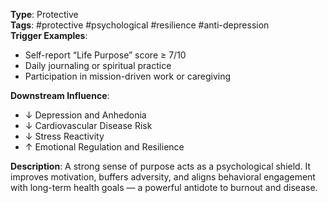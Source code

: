 **Type**: Protective  
**Tags**: #protective #psychological #resilience #anti-depression  
**Trigger Examples**:
- Self-report “Life Purpose” score ≥ 7/10
- Daily journaling or spiritual practice
- Participation in mission-driven work or caregiving

**Downstream Influence**:
- ↓ Depression and Anhedonia
- ↓ Cardiovascular Disease Risk
- ↓ Stress Reactivity
- ↑ Emotional Regulation and Resilience

**Description**:
A strong sense of purpose acts as a psychological shield. It improves motivation, buffers adversity, and aligns behavioral engagement with long-term health goals — a powerful antidote to burnout and disease.
